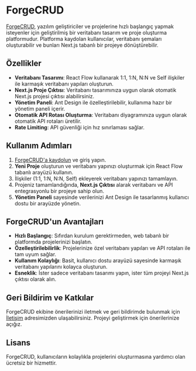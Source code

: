 # ForgeCRUD

[ForgeCRUD](https://forgecrud.com/), yazılım geliştiriciler ve projelerine hızlı başlangıç yapmak isteyenler için geliştirilmiş bir veritabanı tasarım ve proje oluşturma platformudur. Platforma kaydolan kullanıcılar, veritabanı şemaları oluşturabilir ve bunları Next.js tabanlı bir projeye dönüştürebilir.

## Özellikler

- **Veritabanı Tasarımı**: React Flow kullanarak 1:1, 1:N, N:N ve Self ilişkiler ile karmaşık veritabanı yapıları oluşturun.
- **Next.js Proje Çıktısı**: Veritabanı tasarımınıza uygun olarak otomatik Next.js projesi çıktısı alabilirsiniz.
- **Yönetim Paneli**: Ant Design ile özelleştirilebilir, kullanıma hazır bir yönetim paneli içerir.
- **Otomatik API Rotası Oluşturma**: Veritabanı diyagramınıza uygun olarak otomatik API rotaları üretilir.
- **Rate Limiting**: API güvenliği için hız sınırlaması sağlar.

## Kullanım Adımları

1. [ForgeCRUD'a kaydolun](https://forgecrud.com/) ve giriş yapın.
2. **Yeni Proje** oluşturun ve veritabanı yapınızı oluşturmak için React Flow tabanlı arayüzü kullanın.
3. İlişkiler (1:1, 1:N, N:N, Self) ekleyerek veritabanı yapınızı tamamlayın.
4. Projeniz tamamlandığında, **Next.js Çıktısı** alarak veritabanı ve API entegrasyonlu bir projeye sahip olun.
5. **Yönetim Paneli** sayesinde verilerinizi Ant Design ile tasarlanmış kullanıcı dostu bir arayüzde yönetin.

## ForgeCRUD'un Avantajları

- **Hızlı Başlangıç**: Sıfırdan kurulum gerektirmeden, web tabanlı bir platformda projelerinizi başlatın.
- **Özelleştirilebilirlik**: Projelerinize özel veritabanı yapıları ve API rotaları ile tam uyum sağlar.
- **Kullanım Kolaylığı**: Basit, kullanıcı dostu arayüzü sayesinde karmaşık veritabanı yapılarını kolayca oluşturun.
- **Esneklik**: İster sadece veritabanı tasarımı yapın, ister tüm projeyi Next.js çıktısı olarak alın.

## Geri Bildirim ve Katkılar

ForgeCRUD ekibine önerilerinizi iletmek ve geri bildirimde bulunmak için [İletişim](mailto:altuntasonur99@gmail.com) adresimizden ulaşabilirsiniz. Projeyi geliştirmek için önerilerinize açığız.

## Lisans

ForgeCRUD, kullanıcıların kolaylıkla projelerini oluşturmasına yardımcı olan ücretsiz bir hizmettir.

